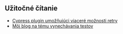 ## Užitočné čítanie
* [Cypress plugin umožňujúci viaceré možnosti retry](https://github.com/cypress-io/cypress-skip-test)
* [Môj blog na tému vynechávania testov](https://filiphric.com/skip-test-conditionally-with-cypress)